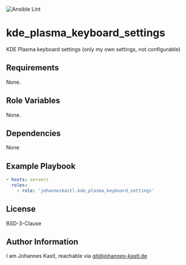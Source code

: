 ![Ansible Lint](https://github.com/johanneskastl/ansible-role-kde_plasma_keyboard_settings/workflows/Ansible%20Lint/badge.svg)

# kde_plasma_keyboard_settings

KDE Plasma keyboard settings (only my own settings, not configurable)

## Requirements

None.

## Role Variables

None.

## Dependencies

None

## Example Playbook

```yaml
- hosts: servers
  roles:
    - role: 'johanneskastl.kde_plasma_keyboard_settings'
```

## License

BSD-3-Clause

## Author Information

I am Johannes Kastl, reachable via git@johannes-kastl.de
